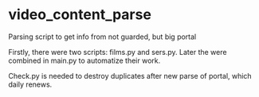 # video_content_parse
Parsing script to get info from not guarded, but big portal

Firstly, there were two scripts: films.py and sers.py. Later the were combined in main.py to automatize their work.

Check.py is needed to destroy duplicates after new parse of portal, which daily renews.
